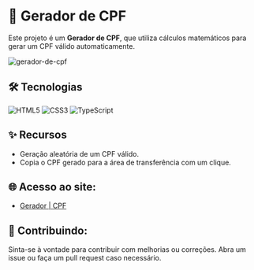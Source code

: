 # 🔢 Gerador de CPF
Este projeto é um **Gerador de CPF**, que utiliza cálculos matemáticos para gerar um CPF válido automaticamente.

![gerador-de-cpf](https://github.com/user-attachments/assets/48ee76bb-257e-46a8-ac70-e88cd4eccfbe)

## 🛠️ Tecnologias
<img alt="HTML5" src="https://img.shields.io/badge/HTML5-E34F26?style=for-the-badge&logo=html5&logoColor=white" /> <img alt="CSS3" src="https://img.shields.io/badge/CSS3-1572B6?style=for-the-badge&logo=css3&logoColor=white" /> ![TypeScript](https://img.shields.io/badge/typescript-%23007ACC.svg?style=for-the-badge&logo=typescript&logoColor=white)

## ✨ Recursos
- Geração aleatória de um CPF válido.
- Copia o CPF gerado para a área de transferência com um clique.

## 🌐 Acesso ao site:
- [Gerador | CPF](https://vximoraes.github.io/gerador-de-cpf/)

## 🤝 Contribuindo: 
Sinta-se à vontade para contribuir com melhorias ou correções. Abra um issue ou faça um pull request caso necessário.
